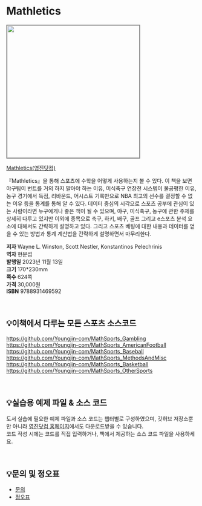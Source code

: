 # Mathletics

<img src="https://www.youngjin.com/images/book_cover/9788931466195.png" height="350px" style="border: 2px solid grey;">

[Mathletics(영진닷컴)](https://blog.naver.com/ydot/223229752532)

『Mathletics』을 통해 스포츠에 수학을 어떻게 사용하는지 볼 수 있다. 이 책을 보면 야구팀이 번트를 거의 하지 말아야 하는 이유, 미식축구 연장전 시스템이 불공평한 이유, 농구 경기에서 득점, 리바운드, 어시스트 기록만으로 NBA 최고의 선수를 결정할 수 없는 이유 등을 통계를 통해 알 수 있다. 데이터 중심의 시각으로 스포츠 공부에 관심이 있는 사람이라면 누구에게나 좋은 책이 될 수 있으며, 야구, 미식축구, 농구에 관한 주제를 상세히 다루고 있지만 이외에 종목으로 축구, 하키, 배구, 골프 그리고 e스포츠 분석 요소에 대해서도 간략하게 설명하고 있다. 그리고 스포츠 베팅에 대한 내용과 데이터를 얻을 수 있는 방법과 통계 계산법을 간략하게 설명하면서 마무리한다.


**저자** Wayne L. Winston, Scott Nestler, Konstantinos Pelechrinis  
**역자** 현문섭  
**발행일** 2023년 11월 13일  
**크기** 170*230mm   
**쪽수** 624쪽   
**가격** 30,000원   
**ISBN** 9788931469592   

<br>

## 💡이책에서 다루는 모든 스포츠 소스코드
https://github.com/Youngjin-com/MathSports_Gambling  
https://github.com/Youngjin-com/MathSports_AmericanFootball  
https://github.com/Youngjin-com/MathSports_Baseball  
https://github.com/Youngjin-com/MathSports_MethodsAndMisc  
https://github.com/Youngjin-com/MathSports_Basketball  
https://github.com/Youngjin-com/MathSports_OtherSports  

<br>

## 💡실습용 예제 파일 & 소스 코드
도서 실습에 필요한 예제 파일과 소스 코드는 챕터별로 구성하였으며, 깃허브 저장소뿐만 아니라 [영진닷컴 홈페이지](https://www.youngjin.com/reader/pds/pds.asp)에서도 다운로드받을 수 있습니다.  
코드 작성 시에는 코드를 직접 입력하거나, 책에서 제공하는 소스 코드 파일을 사용하세요.

<br>

## 💡문의 및 정오표
- [문의](mailto:Support@youngjin.com)
- [정오표](https://www.youngjin.com/Artyboard/mboard.asp?strBoardID=errata)



